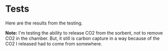 # Tests

Here are the results from the testing.&#x20;

**Note:** I'm testing the ability to release CO2 from the sorbent, not to remove CO2 in the chamber. But, it still is carbon capture in a way because of the CO2 I released had to come from somewhere.
